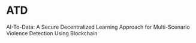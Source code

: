# ATD
AI-To-Data: A Secure Decentralized Learning Approach for Multi-Scenario Violence Detection Using Blockchain
